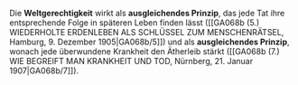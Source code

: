 
Die **Weltgerechtigkeit** wirkt als **ausgleichendes Prinzip**, das jede Tat ihre entsprechende Folge in späteren Leben finden lässt ([[GA068b (5.) WIEDERHOLTE ERDENLEBEN ALS SCHLÜSSEL ZUM MENSCHENRÄTSEL, Hamburg, 9. Dezember 1905|GA068b/5]]) und als **ausgleichendes Prinzip**, wonach jede überwundene Krankheit den Ätherleib stärkt ([[GA068b (7.) WIE BEGREIFT MAN KRANKHEIT UND TOD, Nürnberg, 21. Januar 1907|GA068b/7]]).
